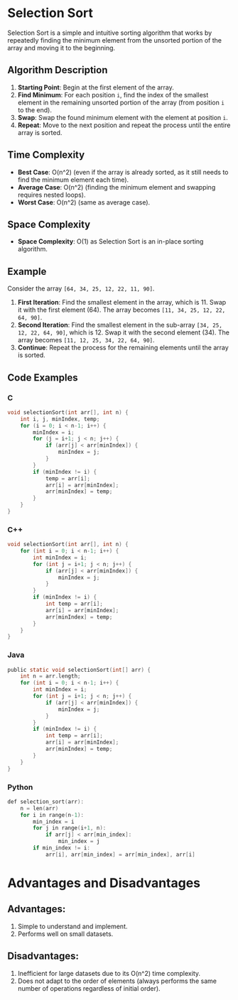 # Selection Sort

Selection Sort is a simple and intuitive sorting algorithm that works by repeatedly finding the minimum element from the unsorted portion of the array and moving it to the beginning. 

## Algorithm Description

1. **Starting Point**: Begin at the first element of the array.
2. **Find Minimum**: For each position `i`, find the index of the smallest element in the remaining unsorted portion of the array (from position `i` to the end).
3. **Swap**: Swap the found minimum element with the element at position `i`.
4. **Repeat**: Move to the next position and repeat the process until the entire array is sorted.

## Time Complexity

- **Best Case**: O(n^2) (even if the array is already sorted, as it still needs to find the minimum element each time).
- **Average Case**: O(n^2) (finding the minimum element and swapping requires nested loops).
- **Worst Case**: O(n^2) (same as average case).

## Space Complexity

- **Space Complexity**: O(1) as Selection Sort is an in-place sorting algorithm.

## Example

Consider the array `[64, 34, 25, 12, 22, 11, 90]`.

1. **First Iteration**: Find the smallest element in the array, which is 11. Swap it with the first element (64). The array becomes `[11, 34, 25, 12, 22, 64, 90]`.
2. **Second Iteration**: Find the smallest element in the sub-array `[34, 25, 12, 22, 64, 90]`, which is 12. Swap it with the second element (34). The array becomes `[11, 12, 25, 34, 22, 64, 90]`.
3. **Continue**: Repeat the process for the remaining elements until the array is sorted.

## Code Examples

### C

```c
void selectionSort(int arr[], int n) {
    int i, j, minIndex, temp;
    for (i = 0; i < n-1; i++) {
        minIndex = i;
        for (j = i+1; j < n; j++) {
            if (arr[j] < arr[minIndex]) {
                minIndex = j;
            }
        }
        if (minIndex != i) {
            temp = arr[i];
            arr[i] = arr[minIndex];
            arr[minIndex] = temp;
        }
    }
}
```
### C++

```c
void selectionSort(int arr[], int n) {
    for (int i = 0; i < n-1; i++) {
        int minIndex = i;
        for (int j = i+1; j < n; j++) {
            if (arr[j] < arr[minIndex]) {
                minIndex = j;
            }
        }
        if (minIndex != i) {
            int temp = arr[i];
            arr[i] = arr[minIndex];
            arr[minIndex] = temp;
        }
    }
}

```

### Java

```c
public static void selectionSort(int[] arr) {
    int n = arr.length;
    for (int i = 0; i < n-1; i++) {
        int minIndex = i;
        for (int j = i+1; j < n; j++) {
            if (arr[j] < arr[minIndex]) {
                minIndex = j;
            }
        }
        if (minIndex != i) {
            int temp = arr[i];
            arr[i] = arr[minIndex];
            arr[minIndex] = temp;
        }
    }
}

```

### Python

```c
def selection_sort(arr):
    n = len(arr)
    for i in range(n-1):
        min_index = i
        for j in range(i+1, n):
            if arr[j] < arr[min_index]:
                min_index = j
        if min_index != i:
            arr[i], arr[min_index] = arr[min_index], arr[i]

```


# Advantages and Disadvantages
## Advantages:

1. Simple to understand and implement.
2. Performs well on small datasets.

## Disadvantages:

1. Inefficient for large datasets due to its O(n^2) time complexity.
2. Does not adapt to the order of elements (always performs the same number of operations regardless of initial order).

